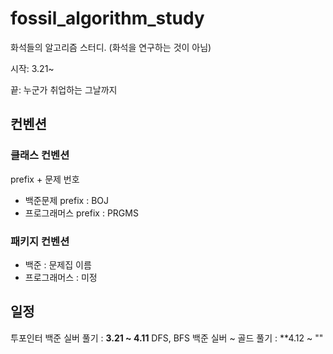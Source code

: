 # fossil_algorithm_study
화석들의 알고리즘 스터디. (화석을 연구하는 것이 아님)

시작: 3.21~

끝: 누군가 취업하는 그날까지
## 컨벤션
### 클래스 컨벤션

prefix + 문제 번호

- 백준문제 prefix : BOJ
- 프로그래머스 prefix : PRGMS

### 패키지 컨벤션

- 백준 : 문제집 이름
- 프로그래머스 : 미정
## 일정

투포인터 백준 실버 풀기 : **3.21 ~ 4.11**
DFS, BFS 백준 실버 ~ 골드 풀기 : **4.12 ~ ""
